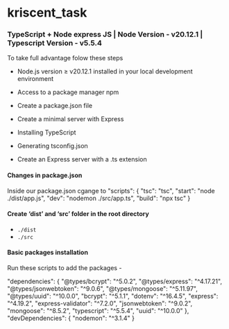 # kriscent_task

### TypeScript + Node express JS | Node Version - v20.12.1 | Typescript Version - v5.5.4

To take full advantage folow these steps
- Node.js version ≥ v20.12.1 installed in your local development environment
- Access to a package manager npm

- Create a package.json file
- Create a minimal server with Express
- Installing TypeScript
- Generating tsconfig.json
- Create an Express server with a .ts extension


#### Changes in package.json

Inside our package.json cgange to
"scripts": {
    "tsc": "tsc",
    "start": "node ./dist/app.js",
    "dev": "nodemon ./src/app.ts",
    "build": "npx tsc"
}

#### Create ‘dist’ and ‘src’ folder in the root directory

- `./dist`
- `./src`


#### Basic packages installation
Run these scripts to add the packages -

"dependencies": {
    "@types/bcrypt": "^5.0.2",
    "@types/express": "^4.17.21",
    "@types/jsonwebtoken": "^9.0.6",
    "@types/mongoose": "^5.11.97",
    "@types/uuid": "^10.0.0",
    "bcrypt": "^5.1.1",
    "dotenv": "^16.4.5",
    "express": "^4.19.2",
    "express-validator": "^7.2.0",
    "jsonwebtoken": "^9.0.2",
    "mongoose": "^8.5.2",
    "typescript": "^5.5.4",
    "uuid": "^10.0.0"
  },
  "devDependencies": {
    "nodemon": "^3.1.4"
  }